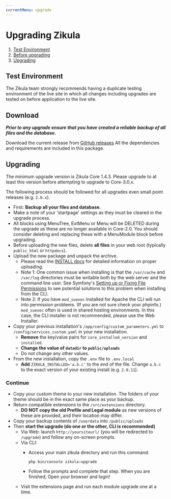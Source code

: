 ```yaml
---
currentMenu: upgrade
---
```

# Upgrading Zikula

1. [Test Environment](#test-environment)
2. [Before upgrading](#download)
3. [Upgrading](#upgrading)

## Test Environment

The Zikula team strongly recommends having a duplicate testing environment of the live site in which all
changes including upgrades are tested on before application to the live site.

## Download

***Prior to any upgrade ensure that you have created a reliable backup of all files and the database.***

Download the current release from [GitHub releases](https://github.com/zikula/core/releases/)
All the dependencies and requirements are included in this package.

## Upgrading

The minimum upgrade version is Zikula Core 1.4.3. Please upgrade to at least this version before attempting to upgrade
to Core-3.0.x.

The following process should be followed for all upgrades even small point releases (e.g. `2.0.x`).

- First: **Backup all your files and database.**
- Make a note of your 'startpage' settings as they must be cleared in the upgrade process.
- All blocks using MenuTree, ExtMenu or Menu will be DELETED during the upgrade as these are no longer available in Core-2.0.
  You should consider deleting and replacing these with a MenuModule block before upgrading.
- Before uploading the new files, delete **all files** in your web root (typically `public_html` or `httpdocs`).
- Upload the new package and unpack the archive.
  - Please read the [INSTALL docs](INSTALL.md#upload) for detailed information on proper uploading.
  - Note 1: One common issue when installing is that the `/var/cache` and `/var/log` directories must be writable both by the 
    web server and the command line user. See Symfony's [Setting up or Fixing File Permissions](http://symfony.com/doc/current/setup/file_permissions.html) 
    to see potential solutions to this problem when installing from the CLI.
  - Note 2: If you have `mod_suexec` installed for Apache the CLI will run into permission problems. (If you are not sure 
    check your phpinfo.) `mod_suexec` often is used in shared hosting environments. In this case, the CLI installer is not 
    recommended, please use the Web Installer.
- Copy your previous installation's `/app/config/custom_parameters.yml` to `/config/services_custom.yaml` in your new installation.
  - **Remove** the key/value pairs for `core_installed_version` and `installed`.
  - **Change the value of `datadir` to `public/uploads`**
  - Do not change any other values.
- From the new installation, copy the `.env` file to `.env.local`
  - **Add** `ZIKULA_INSTALLED='a.b.c'` to the end of the file. Change `a.b.c` to the exact version of your existing install (e.g. `2.0.11`).

### Continue

- Copy your custom theme to your new installation. The folders of your theme should be in the exact same place as your backup.
- Return compatible extensions to the `/src/extensions` directory.
  - **DO NOT copy the old Profile and Legal module** as new versions of these are provided, and their location may differ.
- Copy your backup contents of `/userdata` into `/public/uploads`
- Then **start the upgrade (do one or the other, CLI is recommended)**
  - Via Web: launch `http://yoursiteurl/` (you will be redirected to `/upgrade`) and follow any on-screen prompts.
  - Via CLI:
    - Access your main zikula directory and run this command:

        ```Shell
        php bin/console zikula:upgrade
        ```

    - Follow the prompts and complete that step. When you are finished, Open your browser and login!
  - Visit the extensions page and run each module upgrade one at a time.
